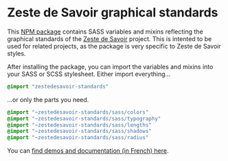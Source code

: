 # Zeste de Savoir graphical standards

This [NPM package](https://www.npmjs.com/package/zestedesavoir-standards) contains SASS variables
and mixins reflecting the graphical standards of the [Zeste de Savoir](https://zestedesavoir.com)
project. This is intented to be used for related projects, as the package is very specific to Zeste
de Savoir styles.

After installing the package, you can import the variables and mixins into your SASS or SCSS
stylesheet. Either import everything…

```sass
@import "zestedesavoir-standards"
```

…or only the parts you need.

```sass
@import "~zestedesavoir-standards/sass/colors"
@import "~zestedesavoir-standards/sass/typography"
@import "~zestedesavoir-standards/sass/lengths"
@import "~zestedesavoir-standards/sass/shadows"
@import "~zestedesavoir-standards/sass/radius"
```

You can [find demos and documentation (in French) here](https://zestedesavoir.github.io/normes-graphiques/).
